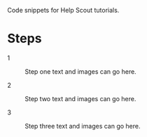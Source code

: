 Code snippets for Help Scout tutorials.

# Steps

<dl> 
 <dt>
  1
 </dt> 
 <dd> 
  <p> Step one text and images can go here. </p>
 </dd> 
 <dt>
  2
 </dt> 
  <dd> 
  <p> Step two text and images can go here. </p>
 </dd> 
 <dt>
  3
 </dt> 
  <dd> 
  <p> Step three text and images can go here. </p>
 </dd> 
</dl>
